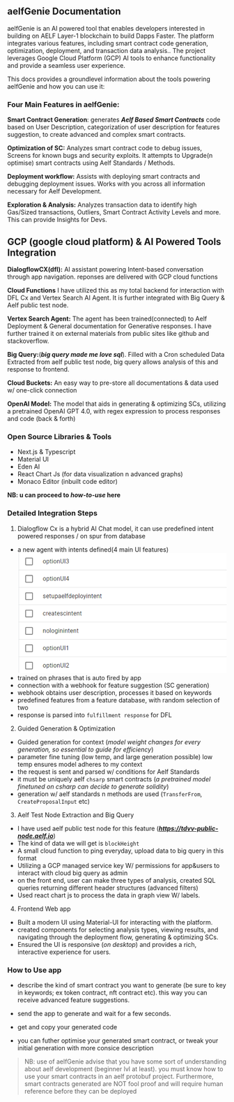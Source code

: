 ## aelfGenie Documentation

aelfGenie is an AI powered tool that enables developers interested in building on AELF Layer-1 blockchain to build Dapps Faster. The platform integrates various features, including smart contract code generation, optimization, deployment, and transaction data analysis.. The project leverages Google Cloud Platform (GCP) AI tools to enhance functionality and provide a seamless user experience.

This docs provides a groundlevel information about the tools powering aelfGenie and how you can use it:


### Four Main Features in aelfGenie:
**Smart Contract Generation**: generates ***Aelf Based Smart Contracts*** code based on User Description, categorization of user description for features suggestion, to create advanced and complex smart contracts.

**Optimization of SC:** Analyzes smart contract code to debug issues, Screens for known bugs and security exploits. It attempts to Upgrade(n optimise) smart contracts using Aelf Standards / Methods.

**Deployment workflow:** Assists with deploying smart contracts and debugging deployment issues. Works with you across all information necessary for Aelf Development.

**Exploration & Analysis:** Analyzes transaction data to identify high Gas/Sized transactions, Outliers, Smart Contract Activity Levels and more. This can provide Insights for Devs.


## GCP (google cloud platform) & AI Powered Tools Integration

**DialogflowCX(dfl):** AI assistant powering Intent-based conversation through app navigation. reponses are delivered with GCP cloud functions

**Cloud Functions** I have utilized this as my total backend for interaction with DFL Cx and Vertex Search AI Agent. It is further integrated with Big Query & Aelf public test node.

**Vertex Search Agent:** The agent has been trained(connected) to Aelf Deployment & General documentation for Generative responses. I have further trained it on external materials from public sites like github and stackoverflow.

**Big Query:**(***big query made me love sql***). Filled with a Cron scheduled Data Extracted from aelf public test node, big query allows analysis of this and response to frontend.

**Cloud Buckets:** An easy way to pre-store all documentations & data used w/ one-click connection

**OpenAI Model:** The model that aids in generating & optimizing SCs, utilizing a pretrained OpenAI GPT 4.0, with regex expression to process responses and code (back & forth)

### Open Source Libraries & Tools
* Next.js & Typescript
* Material UI
* Eden AI
* React Chart Js (for data visualization n advanced graphs)
* Monaco Editor (inbuilt code editor)

**NB: u can proceed to *how-to-use* here**

### Detailed Integration Steps
1. Dialogflow Cx is a hybrid AI Chat model, it can use predefined intent powered responses / on spur from database
- a new agent with intents defined(4 main UI features)
  ![4 main UI intents](images/2.png)
- trained on phrases that is auto fired by app
- connection with a webhook for feature suggestion (SC generation)
- webhook obtains user description, processes it based on keywords
- predefined features from a feature database, with random selection of two
- response is parsed into `fulfillment response` for DFL

2. Guided Generation & Optimization
- Guided generation for context (*model weight changes for every generation, so essential to guide for efficiency*)
- parameter fine tuning (low temp, and large generation possible) low temp ensures model adheres to my context
- the request is sent and parsed w/ conditions for Aelf Standards
- it must be uniquely aelf `chsarp` smart contracts (*a pretrained model finetuned on csharp can decide to generate solidity*)
- generation w/ aelf standards n methods are used (`TransferFrom`, `CreateProposalInput` etc)

3. Aelf Test Node Extraction and Big Query
- I have used aelf public test node for this feature (***https://tdvv-public-node.aelf.io***)
- The kind of data we will get is `blockHeight`
- A small cloud function to ping everyday, upload data to big query in this format
- Utilizing a GCP managed service key W/ permissions for  app&users to interact with cloud big query as admin
- on the front end, user can make three types of analysis, created SQL queries returning different header structures (advanced filters)
- Used react chart js to process the data in graph view W/ labels.

4. Frontend Web app
- Built a modern UI using Material-UI for interacting with the platform.
- created components for selecting analysis types, viewing results, and navigating through the deployment flow, generating & optimizing SCs.
- Ensured the UI is responsive (*on desktop*) and provides a rich, interactive experience for users.


### How to Use app
- describe the kind of smart contract you want to generate (be sure to key in keywords; ex token contract, nft contract etc). this way you can receive advanced feature suggestions.
- send the app to generate and wait for a few seconds. 
- get and copy your generated code

- you can futher optimise your generated smart contract, or tweak your initial generation with more consice description



> NB: use of aelfGenie advise that you have some sort of understanding about aelf development (beginner lvl at least). you must know how to use your smart contracts in an aelf protobuf project.
Furthermore, smart contracts generated are NOT fool proof and will require human reference before they can be deployed

